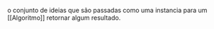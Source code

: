 o conjunto de ideias que são passadas como uma instancia para um [[Algoritmo]] retornar algum resultado.
